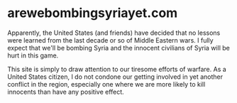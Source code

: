 arewebombingsyriayet.com
========================

Apparently, the United States (and friends) have decided that no lessons were learned from the last decade or so of Middle Eastern wars. I fully expect that we'll be bombing Syria and the innocent civilians of Syria will be hurt in this game. 

This site is simply to draw attention to our tiresome efforts of warfare. As a United States citizen, I do not condone our getting involved in yet another conflict in the region, especially one where we are more likely to kill innocents than have any positive effect.
